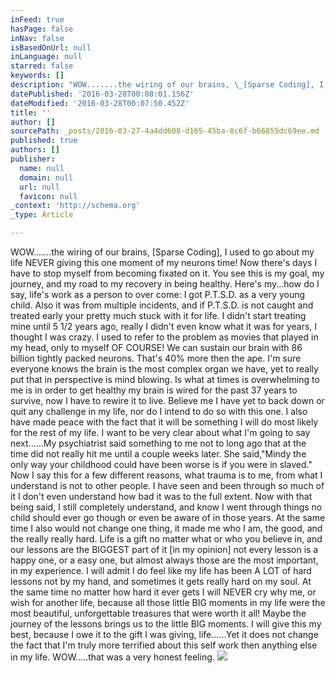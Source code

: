 ```yaml
---
inFeed: true
hasPage: false
inNav: false
isBasedOnUrl: null
inLanguage: null
starred: false
keywords: []
description: "WOW.......the wiring of our brains, \_[Sparse Coding], I used to go about my life NEVER giving this one moment of my neurons time! Now theres days I have to stop myself from becoming fixated on it. You see this is my goal, my journey, and my road to my health. We can sistain brains with 86 Billion tightly \_packed neurons. That's 40% more then the ape.\_"
datePublished: '2016-03-28T00:08:01.156Z'
dateModified: '2016-03-28T00:07:50.452Z'
title: ''
author: []
sourcePath: _posts/2016-03-27-4a4dd608-d165-45ba-8c6f-b66855dc69ee.md
published: true
authors: []
publisher:
  name: null
  domain: null
  url: null
  favicon: null
_context: 'http://schema.org'
_type: Article

---
```

WOW.......the wiring of our brains,  \[Sparse Coding\], I used to go about my life NEVER giving this one moment of my neurons time! Now there's days I have to stop myself from becoming fixated on it. You see this is my goal, my journey, and my road to my recovery in being healthy. Here's my...how do I say, life's work as a person to over come: I got P.T.S.D. as a very young child. Also it was from multiple incidents, and if P.T.S.D. is not caught and treated early your pretty much stuck with it for life. I didn't start treating mine until 5 1/2 years ago, really I didn't even know what it was for years, I thought I was crazy. I used to refer to the problem as movies that played in my head, only to myself OF COURSE!  We can sustain our brain with 86 billion tightly  packed neurons. That's 40% more then the ape. I'm sure everyone knows the brain is the most complex organ we have, yet to really put that in perspective is mind blowing. Is what at times is overwhelming to me is in order to get healthy  my brain is wired for the past 37 years to survive, now I have to rewire it to live. Believe me I have yet to back down or quit any challenge in my life, nor do I intend to do so with this one. I also have made peace with the fact that it will be something I will do most likely for the rest of my life. I want to be very clear about what I'm going to say next......My psychiatrist said something to me not to long ago that at the time did not really hit me until a couple weeks later. She said,"Mindy the only way your childhood could have been worse is if you were in slaved." Now I say this for a few different reasons, what trauma is to me, from what I understand is not to other people. I have seen and been through so much of it I don't even understand how bad it was to the full extent. Now with that being said, I still completely understand, and know I went through things no child should ever go though or even be aware of in those years. At the same time I also would not change one thing, it made me who I am, the good, and the really really hard. Life is a gift no matter what or who you believe in, and our lessons are the BIGGEST part of it \[in my opinion\] not every lesson is a happy one, or a easy one, but almost always those are the most important, in my experience. I will admit I do feel like my life has been A LOT of hard lessons not by my hand, and sometimes it gets really hard on my soul. At the same time no matter how hard it ever gets I will NEVER cry why me, or wish for another life, because all those little BIG moments in my life were the most beautiful, unforgettable treasures that were worth it all! Maybe the journey of the lessons brings us to the little BIG moments. I will give this my best, because I owe it to the gift I was giving, life......Yet it does not change the fact that I'm truly more terrified about this self work then anything else in my life. WOW.....that was a very honest feeling.      ![](https://the-grid-user-content.s3-us-west-2.amazonaws.com/8c115902-7d1f-4069-9219-70fff2abad50.png)